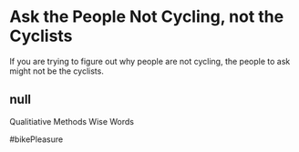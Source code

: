 # Ask the People Not Cycling, not the Cyclists

If you are trying to figure out why people are not cycling, the people to ask might not be the cyclists. 

## null

Qualitiative Methods
Wise Words

#bikePleasure 
